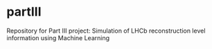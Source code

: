 # partIII

Repository for Part III project: Simulation of LHCb reconstruction level information using Machine Learning
